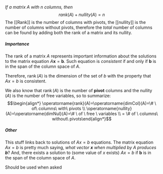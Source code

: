 *If a matrix $A$ with n columns, then*
$$rank(A)+nullity(A)=n$$
The [[Rank]] is the number of columns with pivots, the [[nullity]] is the number of columns without pivots, therefore the *total* number of columns can be found by adding both the rank of a matrix and its nullity.

##### Importance
The rank of a matrix $A$ represents important information about the solutions to the matrix equation $A\mathbf{x} = \mathbf{b}$. Such equation is *consistent* if and only if $\mathbf{b}$ is in the span of the column space of $A$. 

Therefore, $\operatorname{rank}(A)$ is the dimension of the set of $b$ with the property that $Ax=b$ is consistent. 

We also know that $\operatorname{rank}(A)$ is the number of **pivot** columns and the $\operatorname{nullity}(A)$ is the number of free variables, so to summarize:
$$\begin{align*} \operatorname{rank}(A)=\operatorname{dimCol}(A)=\# \ of\ columns\ with\ pivots \\ \operatorname{nullity}(A)=\operatorname{dimNul}(A)=\# \ of \ free \ variables \\ = \# of \ columns\ without\ pivots\end{align*}$$

##### Other
This stuff links back to solutions of $Ax=b$ equations. The matrix equation $Ax=b$ is pretty much saying, *what vector $\mathbf{x}$ when multiplied by $A$ produces $\mathbf{b}$*? And, there exists a solution to (some value of $x$ exists) $Ax=b$ if $\mathbf{b}$ is in the span of the column space of $A$.  

Should be used when asked 